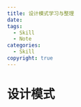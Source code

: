 ```yaml
---
title: 设计模式学习与整理
date: 
tags: 
  - Skill
  - Note
categories:
  - Skill
copyright: true
---
```


# 设计模式
